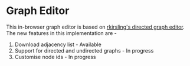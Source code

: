 # Graph Editor

This in-browser graph editor is based on [rkirsling's directed graph editor](http://bl.ocks.org/rkirsling/5001347). The new features in this implementation are - 	

1. Download adjacency list - Available
2. Support for directed and undirected graphs - In progress
3. Customise node ids - In progress
